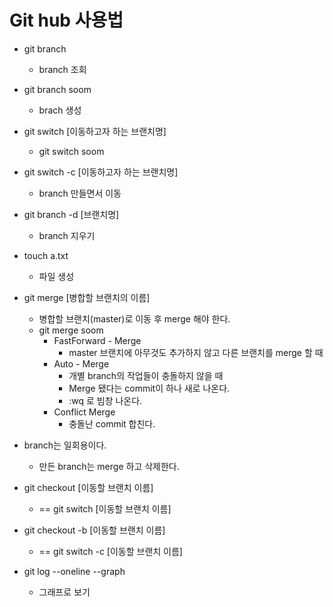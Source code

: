 # Git hub  사용법

- git branch 
  - branch 조회
- git branch soom
  - brach 생성
- git switch [이동하고자 하는 브랜치명]
  - git switch soom
- git switch -c [이동하고자 하는 브랜치명]
  - branch 만들면서 이동
- git branch -d [브랜치명]
  - branch 지우기
- touch a.txt 
  - 파일 생성

- git merge [병합할 브랜치의 이름]
  - 병합할 브랜치(master)로 이동 후 merge 해야 한다.
  - git merge soom
    - FastForward - Merge
      - master 브랜치에 아무것도 추가하지 않고 다른 브랜치를 merge 할 때
    - Auto - Merge 
      - 개별  branch의 작업들이 충돌하지 않을 때
      - Merge 됐다는 commit이 하나 새로 나온다.
      - :wq 로 빔창 나온다.
    - Conflict Merge
      - 충돌난 commit  합친다.

- branch는 일회용이다.

  - 만든 branch는 merge 하고 삭제한다.

- git checkout [이동할 브랜치 이름]

  - == git switch [이동할 브랜치 이름]

- git checkout -b [이동할 브랜치 이름]

  - == git switch -c [이동할 브랜치 이름]

- git log --oneline --graph

  - 그래프로 보기

  